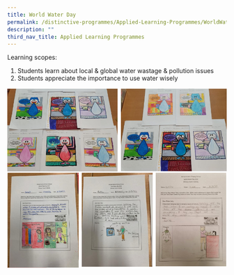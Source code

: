 ```yaml
---
title: World Water Day
permalink: /distinctive-programmes/Applied-Learning-Programmes/WorldWaterDay/
description: ""
third_nav_title: Applied Learning Programmes
---
```

Learning scopes:

1. Students learn about local &amp; global water wastage &amp; pollution issues
2. Students appreciate the importance to use water wisely

<img alt="World Water Day" src="/images/world%20water%20day1.png">
<img alt="World Water Day" src="/images/world%20water%20day2.png">